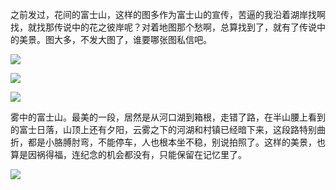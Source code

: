 之前发过，花间的富士山，这样的图多作为富士山的宣传，苦逼的我沿着湖岸找啊找，就找那传说中的花之彼岸呢？对着地图那个愁啊，总算找到了，就有了传说中的美景。图大多，不发大图了，谁要哪张图私信吧。 ​​​​

![](http://note.youdao.com/yws/res/3048/E0CADB95219049F8AB23161E21B500F5)

  


![](http://note.youdao.com/yws/res/3041/F54AE043908541CDB8ECAA3D56E98A6D)

  


![](http://note.youdao.com/yws/res/3050/C2376C02DFEA4D2BA273A21A0714148E)

雾中的富士山。最美的一段，居然是从河口湖到箱根，走错了路，在半山腰上看到的富士日落，山顶上还有夕阳，云雾之下的河湖和村镇已经暗下来，这段路特别曲折，都是小胳膊肘弯，不能停车，人也根本坐不稳，别说拍照了。这样的美景，也算是因祸得福，连纪念的机会都没有，只能保留在记忆里了 ​​​。

![](http://note.youdao.com/yws/res/3074/8B159C17BF8840128368A640DA4414A9)

  


